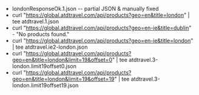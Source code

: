 
* londonResponseOk.1.json -- partial JSON & manually fixed
* curl  "https://global.atdtravel.com/api/products?geo=en&title=london" | tee atdtravel.1.json
* curl  "https://global.atdtravel.com/api/products?geo=en-ie&title=dublin"  - "No products found."
* curl  "https://global.atdtravel.com/api/products?geo=en-ie&title=london" | tee atdtravel.ie2-london.json
* curl  "https://global.atdtravel.com/api/products?geo=en&title=london&limit=19&offset=0" | tee atdtravel.3-london.limit19offset0.json
* curl  "https://global.atdtravel.com/api/products?geo=en&title=london&limit=19&offset=19" | tee atdtravel.3-london.limit19offset19.json
